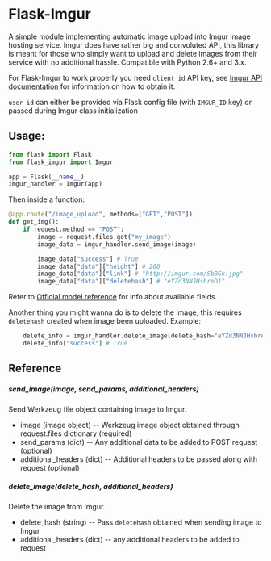 ﻿# Flask-Imgur

A simple module implementing automatic image upload into Imgur image hosting service. Imgur does have rather big and convoluted API, this library is meant for those who simply want to upload and delete images from their service with no additional hassle. Compatible with Python 2.6+ and 3.x.

For Flask-Imgur to work properly you need `client_id` API key, see [Imgur API documentation](https://api.imgur.com/) for information on how to obtain it.

`user id` can either be provided via Flask config file (with `IMGUR_ID` key) or passed during Imgur class initialization

## Usage:

``` python
from flask import Flask
from flask_imgur import Imgur

app = Flask(__name__)
imgur_handler = Imgur(app)
```

Then inside a function:


``` python
@app.route("/image_upload", methods=["GET","POST"])
def get_img():
	if request.method == "POST":
		image = request.files.get("my_image")
		image_data = imgur_handler.send_image(image)

		image_data["success"] # True
		image_data["data"]["height"] # 200
		image_data["data"]["link"] # "http://imgur.com/SbBGk.jpg"
		image_data["data"]["deletehash"] # "eYZd3NNJHsbreD1"
```

Refer to [Official model reference](https://api.imgur.com/models/image) for info about available fields.


Another thing you might wanna do is to delete the image, this requires `deletehash` created when image been uploaded. Example:

``` python
	delete_info = imgur_handler.delete_image(delete_hash="eYZd3NNJHsbreD1")
	delete_info["success"] # True
```

## Reference

##### send_image(image, send_params, additional_headers)

Send Werkzeug file object containing image to Imgur.

* image (image object) -- Werkzeug image object obtained through request.files dictionary (required)
* send_params (dict) -- Any additional data to be added to POST request (optional)
* additional_headers (dict) -- Additional headers to be passed along with request (optional)

##### delete_image(delete_hash, additional_headers)

Delete the image from Imgur.

* delete_hash (string) -- Pass `deletehash` obtained when sending image to Imgur
* additional_headers (dict) -- any additional headers to be added to request

